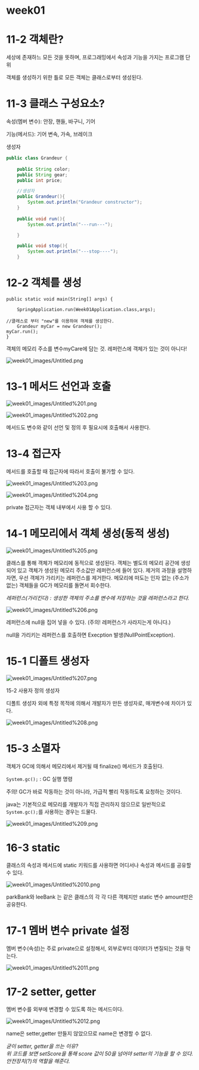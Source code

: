 # week01

# 11-2 객체란?

세상에 존재하느 모든 것을 뜻하며, 프로그래밍에서 속성과 기능을 가지는 프로그램 단위 

객체를 생성하기 위한 틀로 모든 객체는 클래스로부터 생성된다.

# 11-3 클래스 구성요소?

속성(멤버 변수): 안장, 핸들, 바구니, 기어 

기능(메서드): 기어 변속, 가속, 브레이크

생성자

```java
public class Grandeur {
    
    public String color;
    public String gear;
    public int price;

    //생성자
    public Grandeur(){
        System.out.println("Grandeur constructor");
    }
	
    public void run(){
        System.out.println("---run---");

    }

    public void stop(){
        System.out.println("---stop----");
    }
```

# 12-2  객체를 생성

```
public static void main(String[] args) {

    SpringApplication.run(Week01Application.class,args);

//클래스로 부터 "new"를 이용하여 객체를 생성한다.
    Grandeur myCar = new Grandeur();
myCar.run();
}
```

객체의 메모리 주소를 변수myCare에 담는 것. 레퍼런스에 객체가 있는 것이 아니다!

![week01_images/Untitled.png](week01_images/Untitled.png)

# 13-1 메서드 선언과 호출

![week01_images/Untitled%201.png](week01_images/Untitled%201.png)

![week01_images/Untitled%202.png](week01_images/Untitled%202.png)

메서드도 변수와 같이 선언 및 정의 후 필요시에 호출해서 사용한다. 

# 13-4 접근자

메서드를 호출할 때 접근자에 따라서 호출이 불가할 수 있다.

![week01_images/Untitled%203.png](week01_images/Untitled%203.png)

![week01_images/Untitled%204.png](week01_images/Untitled%204.png)

private  접근자는 객체 내부에서 사용 할 수 있다. 

# 14-1 메모리에서 객체 생성(동적 생성)

![week01_images/Untitled%205.png](week01_images/Untitled%205.png)

클래스를 통해 객체가 메모리에 동적으로 생성된다. 객체는 별도의 메모리 공간에 생성되어 있고 객체가 생성된 메모리 주소값만 레퍼런스에 들어 있다. 
제거의 과정을 설명하자면, 우선 객체가 가리키는 레퍼런스를 제거한다.  메모리에 떠도는 인자 없는 (주소가 없는) 객체들을 GC가 메모리를 돌면서 회수한다. 

*레퍼런스(가리킨다) : 생성한 객체의 주소를 변수에 저장하는 것을 레퍼런스라고 한다.* 

![week01_images/Untitled%206.png](week01_images/Untitled%206.png)

레퍼런스에 null을 집어 넣을 수 있다. (주의! 레퍼런스가 사라지는게 아니다.)

null을 가리키는 레퍼런스를 호출하면 Execption 발생(NullPointException).

# 15-1 디폴트 생성자

![week01_images/Untitled%207.png](week01_images/Untitled%207.png)

15-2 사용자 정의 생성자 

디폴트 생성자 외에 특정 목적에 의해서 개발자가 만든 생성자로, 매개변수에 차이가 있다. 

![week01_images/Untitled%208.png](week01_images/Untitled%208.png)

# 15-3 소멸자

객체가 GC에 의해서 메모리에서 제거될 때 finalize() 메서드가 호출된다. 

`System.gc();` : GC 실행 명령 

주의! GC가 바로 작동하는 것이 아니라, 가급적 빨리 작동하도록 요청하는 것이다. 

java는 기본적으로 메모리를 개발자가 직접 관리하지 않으므로 일반적으로 `System.gc();`를 사용하는 경우는 드물다.

![week01_images/Untitled%209.png](week01_images/Untitled%209.png)

# 16-3 static

클래스의 속성과 메서드에 static 키워드를 사용하면 어디서나 속성과 메서드를 공유할 수 있다.

 

![week01_images/Untitled%2010.png](week01_images/Untitled%2010.png)

parkBank와 leeBank 는 같은 클래스의 각 각 다른 객체지만 static 변수 amount만은 공유한다.  

# 17-1 멤버 변수 private 설정

멤버 변수(속성)는 주로 private으로 설정해서, 외부로부터 데이터가 변질되는 것을 막는다.

![week01_images/Untitled%2011.png](week01_images/Untitled%2011.png)

# 17-2 setter, getter

멤버 변수를 외부에 변경할 수 있도록 하는 메서드이다.

![week01_images/Untitled%2012.png](week01_images/Untitled%2012.png)

 name은 setter,getter 만들지 않았으므로 name은 변경할 수 없다.

*굳이 setter, getter을 쓰는 이유?*  
*위 코드를 보면 setScore을 통해 score 값이 50을 넘어야 setter의 기능을 할 수 있다. 안전장치(?)의 역할을 해준다.*
